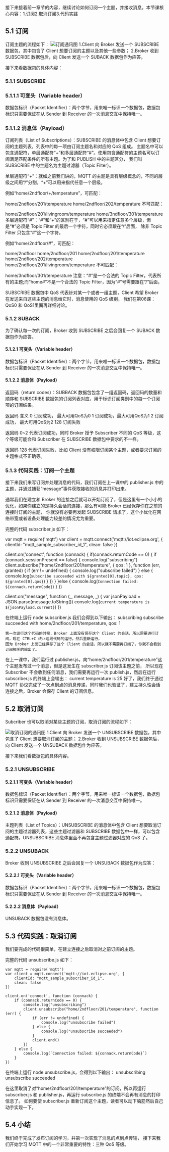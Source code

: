 接下来接着前一章节的内容，继续讨论如何订阅一个主题，并接收消息。本节课核心内容：1.订阅2.取消订阅3.代码实践

## 5.1 订阅
订阅主题的流程如下：
![订阅通讯图](https://github.com/caozhaocao/MQTT1/blob/master/img/5.1.jpg)
  1.Client 向 Broker 发送一个 SUBSCRIBE 数据包，其中包含了 Client 想要订阅的主题以及其他一些参数；
  2.Broker 收到 SUBSCRIBE 数据包后，向 Client 发送一个 SUBACK 数据包作为应答。
  
接下来看数据包的具体内容：

### 5.1.1 SUBSCRIBE
### 5.1.1.1 可变头（Variable header）
数据包标识（Packet Identifier）：两个字节，用来唯一标识一个数据包，数据包标识只需要保证在从 Sender 到 Receiver 的一次消息交互中保持唯一。

### 5.1.1.2 消息体（Payload）
订阅列表（List of Subscriptions）：SUBSCRIBE 的消息体中包含 Client 想要订阅的主题列表，列表中的每一项由订阅主题名和对应的 QoS 组成。
主题名中可以包含通配符，单层通配符“+”和多层通配符“#”。使用包含通配符的主题名可以订阅满足匹配条件的所有主题。为了和 PUBLISH 中的主题区分，
我们叫 SUBSCRIBE 中的主题名为主题过滤器（Topic Filter）。

单层通配符“+”：就如之前我们讲的，MQTT 的主题是具有层级概念的，不同的层级之间用“/”分割，“+”可以用来指代任意一个层级。

例如“home/2ndfloor/+/temperature”，可匹配：

  home/2ndfloor/201/temperature
  home/2ndfloor/202/temperature
不可匹配：

  home/2ndfloor/201/livingroom/temperature
  home/3ndfloor/301/temperature
多层通配符“#”：“#”和“+”的区别在于，“#”可以用来指定任意多个层级，但是“#”必须是 Topic Filter 的最后一个字符，同时它必须跟在“/”后面，
除非 Topic Filter 只包含“#”这一个字符。

例如“home/2ndfloor/#”，可匹配：

  home/2ndfloor
  home/2ndfloor/201
  home/2ndfloor/201/temperature
  home/2ndfloor/202/temperature
  home/2ndfloor/201/livingroom/temperature
不可匹配：

  home/3ndfloor/301/temperature
  注意：“#”是一个合法的 Topic Filter，代表所有的主题;而“home#”不是一个合法的 Topic Filter，因为“#”号需要跟在“/”后面。

SUBSCRIBE 数据包中 QoS 代表针对某一个或者一组主题，Client 希望 Broker 在发送来自这些主题的消息给它时，消息使用的 QoS 级别，
我们在第06课：QoS0 和 QoS1里面再详细讨论。

### 5.1.2 SUBACK
为了确认每一次的订阅，Broker 收到 SUBSCRIBE 之后会回复一个 SUBACK 数据包作为应答。

#### 5.1.2.1 可变头（Variable header）
数据包标识（Packet Identifier）：两个字节，用来唯一标识一个数据包，数据包标识只需要保证在从 Sender 到 Receiver 的一次消息交互中保持唯一。

#### 5.1.2.2 消息体（Payload）
返回码（return codes）：SUBBACK 数据包包含了一组返回码，返回码的数量和顺序和 SUBSCRIBE 数据包的订阅列表对应，用于标识订阅类别中的每一个订阅项的订阅结果。

  返回码	含义
  0	订阅成功， 最大可用QoS为0
  1	订阅成功，最大可用QoS为1
  2	订阅成功， 最大可用QoS为2
  128	订阅失败

返回码 0~2 代表订阅成功，同时 Broker 授予 Subscriber 不同的 QoS 等级，这个等级可能会和 Subscriber 在 SUBSCRIBE 数据包中要求的不一样。

返回码 128 代表订阅失败，比如 Client 没有权限订阅某个主题，或者要求订阅的主题格式不正确等。

### 5.1.3 代码实践：订阅一个主题
接下来我们来写订阅并处理消息的代码，我们订阅在上一课中的 publisher.js 中的主题，并通过捕获“message”事件获取接收的消息并打印出来。

通常我们在建立和 Broker 的连接之后就可以开始订阅了，但是这里有一个小小的优化，如果你建立的是持久会话的连接，那么有可能 Broker 已经保存你在之前的连接时订阅的主题，
你就没有必要再发起 SUBSCRIBE 请求了，这个小优化在网络带宽或者设备处理能力较差的情况尤为重要。

完整的代码 subscriber.js 如下：

  var mqtt = require('mqtt')
  var client = mqtt.connect('mqtt://iot.eclipse.org', {
      clientId: "mqtt_sample_subscriber_id_1",
      clean: false
  })

  client.on('connect', function (connack) {
      if(connack.returnCode == 0) {
          if (connack.sessionPresent == false) {
              console.log("subscribing")
              client.subscribe("home/2ndfloor/201/temperature", {
                  qos: 1
              }, function (err, granted) {
                  if (err != undefined) {
                      console.log("subscribe failed")
                  } else {
                      console.log(`subscribe succeeded with ${granted[0].topic}, qos: ${granted[0].qos}`)
                  }
              })
          }
      }else {
          console.log(`Connection failed: ${connack.returnCode}`)
      }
  })

  client.on("message", function (_, message, _) {
      var jsonPayload = JSON.parse(message.toString())
      console.log(`current temperature is ${jsonPayload.current}`)
  })
  
  在终端上运行 node subscriber.js 我们会得到以下输出：
    subscribing
    subscribe succeeded with home/2ndfloor/201/temperature, qos: 1
    
    第一次运行这个代码的时候，Broker 上面没有保存这个 Client 的会话，所以需要进行订阅，现在 CTRL+C 终止这段代码的运行，然后重新运行，
    因为 Broker 上面已经保存了这个 Client 的会话，所以就不需要再订阅了，你就不会看到订阅相关的输出了。

在上一课中，我们运行过 publisher.js，向“home/2ndfloor/201/temperature”这个主题发布过一个消息，但是这发生在 subscriber.js 订阅该主题之前，
所以现在 Subscriber 不会收到任何消息，我们需要再运行一次 publish.js，然后在运行 subscriber.js 的终端上会输出：
    current temperature is 25
好了，我们终于通过 MQTT 协议完成了一次点到点的消息传递，同时我们也验证了，建立持久性会话连接之后，Broker 会保存 Client 的订阅信息。

## 5.2 取消订阅
Subcriber 也可以取消对某些主题的订阅，取消订阅的流程如下：

![取消订阅的通讯图](https://github.com/caozhaocao/MQTT1/blob/master/img/5.2.jpg)
    1.Client 向 Broker 发送一个 UNSUBSCRIBE 数据包，其中包含了 Client 想要取消订阅的主题；
    2.Broker 收到 UNSUBSCRIBE 数据包后，向 Client 发送一个 UNSUBACK 数据包作为应答。

接下来我们看数据包的具体内容。

### 5.2.1 UNSUBSCRIBE
#### 5.2.1.1 可变头（Variable header）
数据包标识（Packet Identifier）：两个字节，用来唯一标识一个数据包，数据包标识只需要保证在从 Sender 到 Receiver 的一次消息交互中保持唯一。

#### 5.2.1.2 消息体（Payload）
主题列表（List of Topics）：UNSUBSCRIBE 的消息体中包含 Client 想要取消订阅的主题过滤器列表，这些主题过滤器和 SUBSCRIBE 数据包中一样，可以包含通配符。UNSUBSCRIBE 消息体里面不再包含主题过滤器对应的 QoS 了。

### 5.2.2 UNSUBACK
Broker 收到 UNSUBSCRIBE 之后会回复一个 UNSUBACK 数据包作为应答：

#### 5.2.2.1 可变头（Variable header）
数据包标识（Packet Identifier）：两个字节，用来唯一标识一个数据包，数据包标识只需要保证在从 Sender 到 Receiver 的一次消息交互中保持唯一。

#### 5.2.2.2 消息体（Payload）
UNSUBACK 数据包没有消息体。

## 5.3 代码实践：取消订阅
我们要完成的代码很简单，在建立连接之后取消对之前订阅的主题。

完整的代码 unsubscribe.js 如下：

    var mqtt = require('mqtt')
    var client = mqtt.connect('mqtt://iot.eclipse.org', {
        clientId: "mqtt_sample_subscriber_id_1",
        clean: false
    })

    client.on('connect', function (connack) {
        if (connack.returnCode == 0) {
            console.log("unsubscribing")
            client.unsubscribe("home/2ndfloor/201/temperature", function (err) {
                if (err != undefined) {
                    console.log("unsubscribe failed")
                } else {
                    console.log("unsubscribe succeeded")
                }
                client.end()
            })
        } else {
            console.log(`Connection failed: ${connack.returnCode}`)
        }
    })
    
在终端上运行 node unsubscribe.js，会得到以下输出：
  unsubscribing
  unsubscribe succeeded

在这里取消了对“home/2ndfloor/201/temperature”的订阅，所以再运行 subscriber.js 和 publisher.js，再运行 subscribe.js 的终端不会再有消息的打印信息了。
如何要使 subscriber.js 重新订阅这个主题，读者可以动下脑筋然后自己动手实现一下。
    
## 5.4 小结
我们终于完成了发布订阅的学习，并第一次实现了消息的点到点传输， 接下来我们开始学习 MQTT 中的一个非常重要的特性：三种 QoS 等级。
